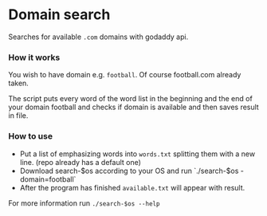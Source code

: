 # Domain search
Searches for available `.com` domains with godaddy api.

### How it works
You wish to have domain e.g. `football`. Of course football.com already taken.

The script puts every word of the word list in the beginning and the end of your domain football
 and checks if domain is available and then saves result in file.

### How to use
* Put a list of emphasizing words into `words.txt` splitting them with a new line. (repo already has a default one)
* Download search-$os according to your OS and run `./search-$os -domain=football`
* After the program has finished `available.txt` will appear with result.

For more information run `./search-$os --help`